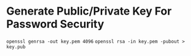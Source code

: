# Generate Public/Private Key For Password Security
`openssl genrsa -out key.pem 4096`
`openssl rsa -in key.pem -pubout > key.pub`

